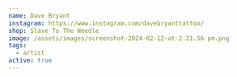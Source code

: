 ```yaml
---
name: Dave Bryant
instagram: https://www.instagram.com/davebryanttattoo/
shop: Slave To The Needle
image: /assets/images/screenshot-2024-02-12-at-2.21.56 pm.png
tags:
  - artist
active: true
---
```

